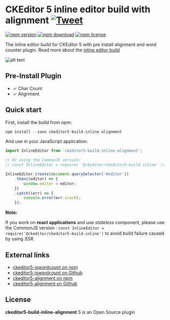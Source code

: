 # CKEditor 5 inline editor build with alignment [![Tweet](https://img.shields.io/twitter/url/http/shields.io.svg?style=social)](https://twitter.com/intent/tweet?text=Check%20out%20ckeditor5-build-inline-alignment%20on%20GitHub&url=https://github.com/isatria/ckeditor5-build-inline-alignment)

[![npm version](https://badge.fury.io/js/ckeditor5-build-inline-alignment.svg)](https://github.com/isatria/ckeditor5-build-inline-alignment)
[![npm download](https://img.shields.io/npm/dt/ckeditor5-build-inline-alignment.svg)](https://github.com/isatria/ckeditor5-build-inline-alignment)
[![npm license](https://img.shields.io/npm/l/ckeditor5-build-inline-alignment.svg)](https://github.com/isatria/ckeditor5-build-inline-alignment)

The inline editor build for CKEditor 5 with pre install alignment and word counter plugin. Read more about the [inline editor build](https://ckeditor.com/docs/ckeditor5/latest/builds/guides/overview.html#inline-editor)

![alt text](https://i.ibb.co/2K7L2pD/Screenshot-2019-05-31-at-11-51-37-PM.png)

## **Pre-Install Plugin**

-   ✓ Char Count
-   ✓ Alignment

## **Quick start**

First, install the build from npm:

```javascript
npm install --save ckeditor5-build-inline-alignment
```

And use in your JavaScript application:

```javascript
import InlineEditor from 'ckeditor5-build-inline-alignment';

// Or using the CommonJS version:
// const InlineEditor = require( '@ckeditor/ckeditor5-build-inline' );

InlineEditor.create(document.querySelector('#editor'))
	.then((editor) => {
		window.editor = editor;
	})
	.catch((err) => {
		console.error(err.stack);
	});
```

**Note:**

If you work on **react applications** and use _stateless_ component, please use the CommonJS version :
`const InlineEditor = require('@ckeditor/ckeditor5-build-inline')` to avoid build failure caused by using _SSR_.

## **External links**

-   [ckeditor5-iswordcount on npm](https://www.npmjs.com/package/ckeditor5-iswordcount)
-   [ckeditor5-iswordcount on Github](https://github.com/isatria/ckeditor5-iswordcount)
-   [ckeditor5-alignment on npm](https://www.npmjs.com/package/@ckeditor/ckeditor5-alignment)
-   [ckeditor5-alignment on Github](https://github.com/ckeditor/ckeditor5-alignment)

## **License**

**ckeditor5-build-inline-alignment** 5 is an Open Source plugin
